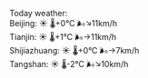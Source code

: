 Today weather:  
Beijing: ☀️   🌡️+0°C 🌬️↘11km/h  
Tianjin: ☀️   🌡️+1°C 🌬️→11km/h  
Shijiazhuang: ☀️   🌡️+0°C 🌬️→7km/h  
Tangshan: ☀️   🌡️-2°C 🌬️↘10km/h  
